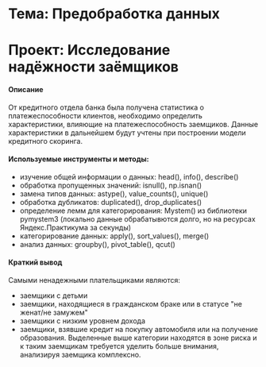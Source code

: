 # Тема: Предобработка данных
# Проект: Исследование надёжности заёмщиков
#### Описание 
От кредитного отдела банка была получена статистика о платежеспособности клиентов, необходимо определить характеристики, влияющие на платежеспособность заемщиков. Данные характеристики в дальнейшем будут учтены при построении модели кредитного скоринга. 

#### Используемые инструменты и методы:
* изучение общей информации о данных: head(), info(), describe()
* обработка пропущенных значений: isnull(), np.isnan()
* замена типов данных: astype(), value_counts(), unique()
* обработка дубликатов: duplicated(), drop_duplicates()
* определение лемм для категорирования: Mystem() из библиотеки pymystem3 (локально данные обрабатывются долго, но на ресурсах Яндекс.Практикума за секунды)
* категорирование данных: apply(), sort_values(), merge()
* анализ данных: groupby(), pivot_table(), qcut()

#### Краткий вывод
Самыми ненадежными плательщиками являются:
- заемщики с детьми
- заемщики, находящиеся в гражданском браке или в статусе "не женат/не замужем"
- заемщики с низким уровнем дохода
- заемщики, взявшие кредит на покупку автомобиля или на получение образования.
Выделенные выше категории находятся в зоне риска и к таким заемщикам требуется уделить больше внимания, анализируя заемщика комплексно. 